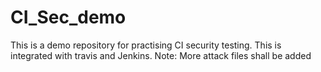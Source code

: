 # CI_Sec_demo
This is a demo repository for practising CI security testing.
This is integrated with travis and Jenkins.
Note: 
More attack files shall be added

